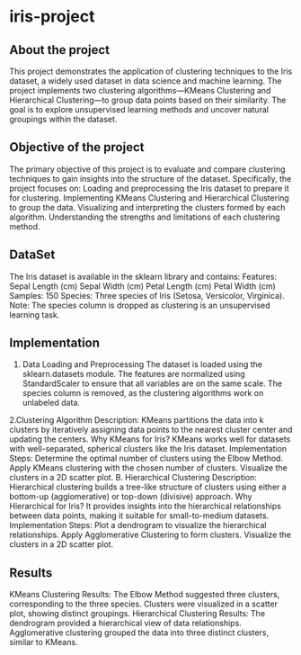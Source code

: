 # iris-project

## About the project

This project demonstrates the application of clustering techniques to the Iris dataset, a widely used dataset in data science and machine learning. The project implements two clustering algorithms—KMeans Clustering and Hierarchical Clustering—to group data points based on their similarity. The goal is to explore unsupervised learning methods and uncover natural groupings within the dataset.

## Objective of the project

The primary objective of this project is to evaluate and compare clustering techniques to gain insights into the structure of the dataset. Specifically, the project focuses on:
Loading and preprocessing the Iris dataset to prepare it for clustering.
Implementing KMeans Clustering and Hierarchical Clustering to group the data.
Visualizing and interpreting the clusters formed by each algorithm.
Understanding the strengths and limitations of each clustering method.

## DataSet

The Iris dataset is available in the sklearn library and contains:
Features:
Sepal Length (cm)
Sepal Width (cm)
Petal Length (cm)
Petal Width (cm)
Samples: 150
Species: Three species of Iris (Setosa, Versicolor, Virginica).
Note: The species column is dropped as clustering is an unsupervised learning task.

## Implementation
1. Data Loading and Preprocessing
The dataset is loaded using the sklearn.datasets module.
The features are normalized using StandardScaler to ensure that all variables are on the same scale.
The species column is removed, as the clustering algorithms work on unlabeled data.

2.Clustering Algorithm
Description:
KMeans partitions the data into k clusters by iteratively assigning data points to the nearest cluster center and updating the centers.
Why KMeans for Iris?
KMeans works well for datasets with well-separated, spherical clusters like the Iris dataset.
Implementation Steps:
Determine the optimal number of clusters using the Elbow Method.
Apply KMeans clustering with the chosen number of clusters.
Visualize the clusters in a 2D scatter plot.
B. Hierarchical Clustering
Description:
Hierarchical clustering builds a tree-like structure of clusters using either a bottom-up (agglomerative) or top-down (divisive) approach.
Why Hierarchical for Iris?
It provides insights into the hierarchical relationships between data points, making it suitable for small-to-medium datasets.
Implementation Steps:
Plot a dendrogram to visualize the hierarchical relationships.
Apply Agglomerative Clustering to form clusters.
Visualize the clusters in a 2D scatter plot.


## Results
KMeans Clustering Results:
The Elbow Method suggested three clusters, corresponding to the three species.
Clusters were visualized in a scatter plot, showing distinct groupings.
Hierarchical Clustering Results:
The dendrogram provided a hierarchical view of data relationships.
Agglomerative clustering grouped the data into three distinct clusters, similar to KMeans.

